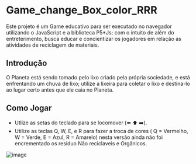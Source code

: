 # Game_change_Box_color_RRR
Este projeto é um Game educativo para ser executado no navegador utilizando o JavaScript e a biblioteca P5*Js; com o intuito de além do entreterimento, busca educar e concientizar os jogadores em relação as atividades de reciclagem de materiais.

## Introdução
O Planeta está sendo tomado pelo lixo criado pela própria sociedade, e está enfrentando um chuva de lixo; utilize a lixeira para coletar o lixo e destina-lo ao lugar certo antes que ele caia no Planeta.


## Como Jogar
- Utlize as setas do teclado para se locomover (⬅️ ⬆️ ➡️).
- Utilize as teclas Q, W, E, e R para fazer a troca de cores ( Q = Vermelho, W = Verde, E = Azul, R = Amarelo) nesta versão ainda não foi encrementado os residuo Não reciclaveis e Orgânicos.

![image](https://github.com/HenriqMarxs/Game_change_Box_color_RRR/assets/133255641/a301d0bf-7af1-47d7-aaf4-3e6e0416567c)

